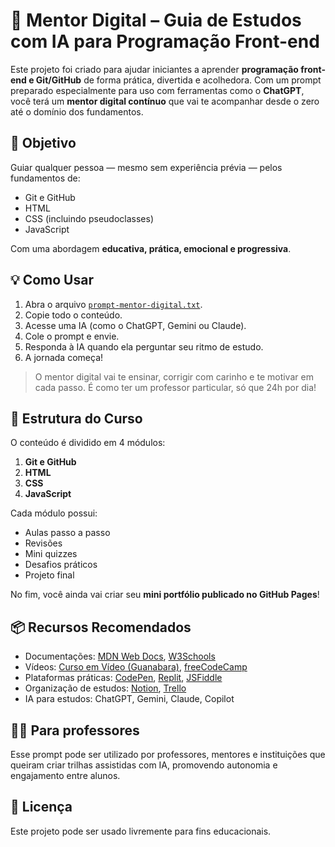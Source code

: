 # 🤖 Mentor Digital – Guia de Estudos com IA para Programação Front-end

Este projeto foi criado para ajudar iniciantes a aprender **programação front-end e Git/GitHub** de forma prática, divertida e acolhedora. Com um prompt preparado especialmente para uso com ferramentas como o **ChatGPT**, você terá um **mentor digital contínuo** que vai te acompanhar desde o zero até o domínio dos fundamentos.

## 🎯 Objetivo

Guiar qualquer pessoa — mesmo sem experiência prévia — pelos fundamentos de:

- Git e GitHub
- HTML
- CSS (incluindo pseudoclasses)
- JavaScript

Com uma abordagem **educativa, prática, emocional e progressiva**.

## 💡 Como Usar

1. Abra o arquivo [`prompt-mentor-digital.txt`](prompt/prompt-mentor-digital.txt).
2. Copie todo o conteúdo.
3. Acesse uma IA (como o ChatGPT, Gemini ou Claude).
4. Cole o prompt e envie.
5. Responda à IA quando ela perguntar seu ritmo de estudo.
6. A jornada começa!

> O mentor digital vai te ensinar, corrigir com carinho e te motivar em cada passo. É como ter um professor particular, só que 24h por dia!

## 🧱 Estrutura do Curso

O conteúdo é dividido em 4 módulos:

1. **Git e GitHub**
2. **HTML**
3. **CSS**
4. **JavaScript**

Cada módulo possui:

- Aulas passo a passo
- Revisões
- Mini quizzes
- Desafios práticos
- Projeto final

No fim, você ainda vai criar seu **mini portfólio publicado no GitHub Pages**!

## 📦 Recursos Recomendados

- Documentações: [MDN Web Docs](https://developer.mozilla.org/pt-BR/), [W3Schools](https://www.w3schools.com/)
- Vídeos: [Curso em Vídeo (Guanabara)](https://www.youtube.com/@CursoemVideo), [freeCodeCamp](https://www.youtube.com/@freecodecamp)
- Plataformas práticas: [CodePen](https://codepen.io/), [Replit](https://replit.com/), [JSFiddle](https://jsfiddle.net/)
- Organização de estudos: [Notion](https://www.notion.so/), [Trello](https://trello.com/)
- IA para estudos: ChatGPT, Gemini, Claude, Copilot

## 🧑‍🏫 Para professores

Esse prompt pode ser utilizado por professores, mentores e instituições que queiram criar trilhas assistidas com IA, promovendo autonomia e engajamento entre alunos.

## 📄 Licença

Este projeto pode ser usado livremente para fins educacionais.
